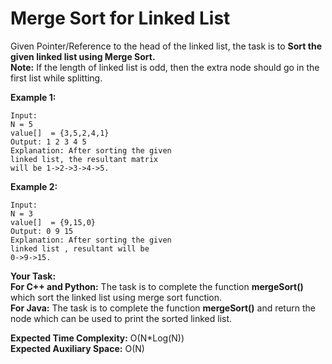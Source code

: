 # Merge Sort for Linked List
Given Pointer/Reference to the head of the linked list, the task is to **Sort the given linked list using Merge Sort.**<br>
**Note:** If the length of linked list is odd, then the extra node should go in the first list while splitting.

**Example 1:**
```
Input:
N = 5
value[]  = {3,5,2,4,1}
Output: 1 2 3 4 5
Explanation: After sorting the given
linked list, the resultant matrix
will be 1->2->3->4->5.
```
**Example 2:**
```
Input:
N = 3
value[]  = {9,15,0}
Output: 0 9 15
Explanation: After sorting the given
linked list , resultant will be
0->9->15.
```
**Your Task:**<br>
**For C++ and Python:** The task is to complete the function **mergeSort()** which sort the linked list using merge sort function.<br>
**For Java:** The task is to complete the function **mergeSort()** and return the node which can be used to print the sorted linked list.

**Expected Time Complexity:** O(N*Log(N))<br>
**Expected Auxiliary Space:** O(N)
